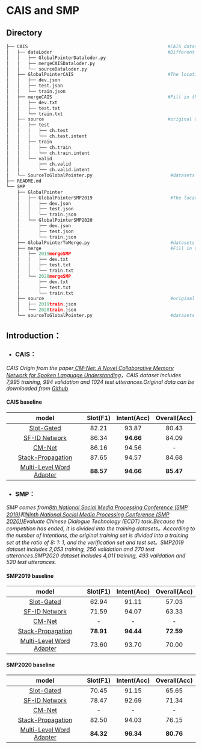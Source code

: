 # CAIS and SMP


## Directory

```python
├── CAIS                                                    #CAIS datasets
│   ├── dataLoder                                           #Different forms of CAIS datasets loading method
│   │   ├── GlobalPointerDataloder.py
│   │   ├── mergeCAISDataloder.py
│   │   └── sourceDataloder.py
│   ├── GlobalPointerCAIS                                   #The location of the original datasets entity to represent
│   │   ├── dev.json
│   │   ├── test.json
│   │   └── train.json
│   ├── mergeCAIS                                           #Fill in the intention of the original datasets with the slot and merge
│   │   ├── dev.txt
│   │   ├── test.txt
│   │   └── train.txt
│   ├── source                                              #original datasets
│   │   ├── test
│   │   │   ├── ch.test
│   │   │   └── ch.test.intent
│   │   ├── train
│   │   │   ├── ch.train
│   │   │   └── ch.train.intent
│   │   └── valid
│   │       ├── ch.valid
│   │       └── ch.valid.intent
│   └── SourceToGlobalPointer.py                             #datasets conversion program
├── README.md
└── SMP
    ├── GlobalPointer
    │   ├── GlobalPointerSMP2019                             #The location of the original datasets entity to represent
    │   │   ├── dev.json
    │   │   ├── test.json
    │   │   └── train.json
    │   └── GlobalPointerSMP2020
    │       ├── dev.json
    │       ├── test.json
    │       └── train.json
    ├── GlobalPointerToMerge.py                              #datasets conversion program
    ├── merge                                                #Fill in the intention of the original datasets with the slot and merge
    │   ├── 2019mergeSMP
    │   │   ├── dev.txt
    │   │   ├── test.txt
    │   │   └── train.txt
    │   └── 2020mergeSMP
    │       ├── dev.txt
    │       ├── test.txt
    │       └── train.txt
    ├── source                                               #original datasets
    │   ├── 2019train.json
    │   └── 2020train.json
    └── sourceToGlobalPointer.py                             #datasets conversion program

```

## Introduction：

- ### CAIS：

*CAIS Origin from the paper[ CM-Net: A Novel Collaborative Memory Network for Spoken Language Understanding](https://arxiv.org/abs/1909.06937#:~:text=Title%3ACM-Net%3A )，CAIS dataset includes 7,995 training, 994 validation and 1024 test utterances.Original data can be downloaded from [Github](https://github.com/Adaxry/CM-Net)*

####  CAIS baseline

|                            model                             | Slot(F1)  | Intent(Acc) | Overall(Acc) |
| :----------------------------------------------------------: | :-------: | :---------: | :----------: |
|  [Slot-Gated](https://github.com/1053399472/SlotGated-SLU)   |   82.21   |    93.87    |    80.43     |
| [SF-ID Network](https://github.com/1053399472/SF-ID-Network-For-NLU) |   86.34   |  **94.66**  |    84.09     |
| [CM-Net](https://arxiv.org/abs/1909.06937#:~:text=Title%3ACM-Net%3A) |   86.16   |    94.56    |      -       |
| [Stack-Propagation](https://github.com/1053399472/StackPropagation-SLU) |   87.65   |    94.57    |    84.68     |
| [Multi-Level Word Adapter](https://github.com/1053399472/MLWA-Chinese-SLU-baseline-) | **88.57** |  **94.66**  |  **85.47**   |

- ### SMP：

*SMP comes from[8th National Social Media Processing Conference (SMP 2019)](https://mp.weixin.qq.com/s/Gij10octDVBHjgKy1plXaQ)和[Ninth National Social Media Processing Conference (SMP 2020))](https://smp2020.aconf.cn/smp.html#3)Evaluate Chinese Dialogue Technology  (ECDT) task.Because the competition has ended, it is divided into the training datasets。According to the number of intentions, the original training set is divided into a training set at the ratio of 8: 1: 1, and the verification set and test set。SMP2019 dataset includes 2,053 training, 256 validation and 270 test utterances.SMP2020 dataset includes 4,011 training, 493 validation and 520 test utterances.*

####  SMP2019 baseline

|                            model                             | Slot(F1)  | Intent(Acc) | Overall(Acc) |
| :----------------------------------------------------------: | :-------: | :---------: | :----------: |
|  [Slot-Gated](https://github.com/1053399472/SlotGated-SLU)   |   62.94   |    91.11    |    57.03     |
| [SF-ID Network](https://github.com/1053399472/SF-ID-Network-For-NLU) |   71.59   |    94.07    |    63.33     |
| [CM-Net](https://arxiv.org/abs/1909.06937#:~:text=Title%3ACM-Net%3A) |     -     |      -      |      -       |
| [Stack-Propagation](https://github.com/1053399472/StackPropagation-SLU) | **78.91** |  **94.44**  |  **72.59**   |
| [Multi-Level Word Adapter](https://github.com/1053399472/MLWA-Chinese-SLU-baseline-) |   73.60   |    93.70    |    70.00     |

####  SMP2020 baseline

|                            model                             | Slot(F1)  | Intent(Acc) | Overall(Acc) |
| :----------------------------------------------------------: | :-------: | :---------: | :----------: |
|  [Slot-Gated](https://github.com/1053399472/SlotGated-SLU)   |   70.45   |    91.15    |    65.65     |
| [SF-ID Network](https://github.com/1053399472/SF-ID-Network-For-NLU) |   78.47   |    92.69    |    71.34     |
| [CM-Net](https://arxiv.org/abs/1909.06937#:~:text=Title%3ACM-Net%3A) |     -     |      -      |      -       |
| [Stack-Propagation](https://github.com/1053399472/StackPropagation-SLU) |   82.50   |    94.03    |    76.15     |
| [Multi-Level Word Adapter](https://github.com/1053399472/MLWA-Chinese-SLU-baseline-) | **84.32** |  **96.34**  |  **80.76**   |